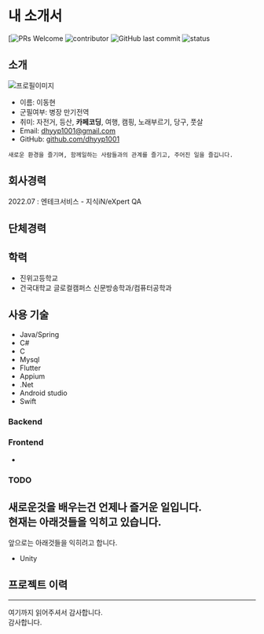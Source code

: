 # 내 소개서
[![PRs Welcome]()
![contributor]()
![GitHub last commit]()
![status]()

## 소개
![프로필이미지]()
- 이름: 이동현
- 군필여부: 병장 만기전역
- 취미: 자전거, 등산, **카페코딩**, 여행, 캠핑, 노래부르기, 당구, 풋살
- Email: dhyyp1001@gmail.com
- GitHub: [github.com/dhyyp1001](https://github.com/dhyyp1001)
```
새로운 환경을 즐기며, 함께일하는 사람들과의 관계를 즐기고, 주어진 일을 즐깁니다.  
```


## 회사경력
2022.07 : 엔테크서비스 - 지식iN/eXpert QA

## 단체경력


## 학력
- 진위고등학교
- 건국대학교 글로컬캠퍼스 신문방송학과/컴퓨터공학과

## 사용 기술
- Java/Spring
- C#
- C
- Mysql
- Flutter
- Appium
- .Net
- Android studio
- Swift


### Backend


### Frontend


- 
### TODO
**새로운것**을 배우는건 언제나 즐거운 일입니다. <br/>
현재는 아래것들을 익히고 있습니다.
- 

앞으로는 아래것들을 익히려고 합니다.
- Unity

## 프로젝트 이력

----

여기까지 읽어주셔서 감사합니다. <br/>
감사합니다.
